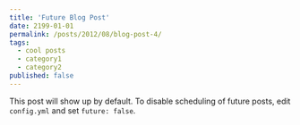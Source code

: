 ```yaml
---
title: 'Future Blog Post'
date: 2199-01-01
permalink: /posts/2012/08/blog-post-4/
tags:
  - cool posts
  - category1
  - category2
published: false
---
```


This post will show up by default. To disable scheduling of future posts, edit `config.yml` and set `future: false`. 

